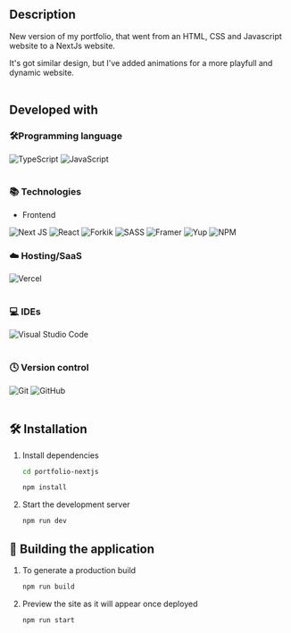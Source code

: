 ## Description

New version of my portfolio, that went from an HTML, CSS and Javascript website to a NextJs website.

It's got similar design, but I've added animations for a more playfull and dynamic website.
<br />
<br />

## Developed with

### 🛠️Programming language

![TypeScript](https://img.shields.io/badge/typescript-%23007ACC.svg?style=for-the-badge&logo=typescript&logoColor=white)
![JavaScript](https://img.shields.io/badge/javascript-%23323330.svg?style=for-the-badge&logo=javascript&logoColor=%23F7DF1E)
<br />
<br />

### 📚 Technologies

- Frontend

![Next JS](https://img.shields.io/badge/Next-black?style=for-the-badge&logo=next.js&logoColor=white)
![React](https://img.shields.io/badge/react-%2320232a.svg?style=for-the-badge&logo=react&logoColor=%2361DAFB)
![Forkik](https://img.shields.io/badge/Formik-005AF0?style=for-the-badge&logo)
![SASS](https://img.shields.io/badge/SASS-hotpink.svg?style=for-the-badge&logo=SASS&logoColor=white)
![Framer](https://img.shields.io/badge/Framer-black?style=for-the-badge&logo=framer&logoColor=blue)
![Yup](https://img.shields.io/badge/Yup-%23000000.svg?style=for-the-badge&logo=)
![NPM](https://img.shields.io/badge/NPM-%23CB3837.svg?style=for-the-badge&logo=npm&logoColor=white)

### ☁️ Hosting/SaaS

![Vercel](https://img.shields.io/badge/vercel-%23000000.svg?style=for-the-badge&logo=vercel&logoColor=white)
<br />
<br />

### 💻 IDEs

![Visual Studio Code](https://img.shields.io/badge/Visual%20Studio%20Code-0078d7.svg?style=for-the-badge&logo=visual-studio-code&logoColor=white)
<br />
<br />

### 🕓 Version control

![Git](https://img.shields.io/badge/git-%23F05033.svg?style=for-the-badge&logo=git&logoColor=white) ![GitHub](https://img.shields.io/badge/github-%23121011.svg?style=for-the-badge&logo=github&logoColor=white)
<br />
<br />

## 🛠 Installation

1. Install dependencies

   ```sh
   cd portfolio-nextjs
   ```

   ```sh
   npm install
   ```

2. Start the development server

   ```sh
   npm run dev
   ```

## 🚀 Building the application

1. To generate a production build

   ```sh
   npm run build
   ```

1. Preview the site as it will appear once deployed

   ```sh
   npm run start
   ```
